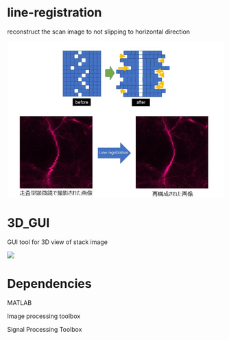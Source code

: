 # line-registration
reconstruct the scan image to not slipping to horizontal direction

<img src="doc/figure1.png" width="1000" align="below">

# 3D_GUI
GUI tool for 3D view of stack image

<img src="doc/demo.png" width="1000" align="below">

# Dependencies
MATLAB

Image processing toolbox

Signal Processing Toolbox
